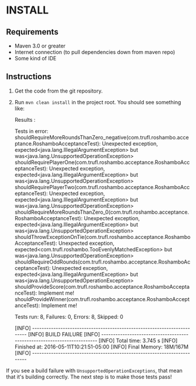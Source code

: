 # INSTALL

## Requirements
* Maven 3.0 or greater
* Internet connection (to pull dependencies down from maven repo)
* Some kind of IDE

## Instructions

1. Get the code from the git repository.
2. Run `mvn clean install` in the project root. You should see something like:



    Results :
    
    Tests in error:
      shouldRequireMoreRoundsThanZero_negative(com.trufl.roshambo.acceptance.RoshamboAcceptanceTest): Unexpected exception, expected<java.lang.IllegalArgumentException> but was<java.lang.UnsupportedOperationException>
      shouldRequirePlayerOne(com.trufl.roshambo.acceptance.RoshamboAcceptanceTest): Unexpected exception, expected<java.lang.IllegalArgumentException> but was<java.lang.UnsupportedOperationException>
      shouldRequirePlayerTwo(com.trufl.roshambo.acceptance.RoshamboAcceptanceTest): Unexpected exception, expected<java.lang.IllegalArgumentException> but was<java.lang.UnsupportedOperationException>
      shouldRequireMoreRoundsThanZero_0(com.trufl.roshambo.acceptance.RoshamboAcceptanceTest): Unexpected exception, expected<java.lang.IllegalArgumentException> but was<java.lang.UnsupportedOperationException>
      shouldThrowExceptionOnTie(com.trufl.roshambo.acceptance.RoshamboAcceptanceTest): Unexpected exception, expected<com.trufl.roshambo.TooEvenlyMatchedException> but was<java.lang.UnsupportedOperationException>
      shouldRequireOddRounds(com.trufl.roshambo.acceptance.RoshamboAcceptanceTest): Unexpected exception, expected<java.lang.IllegalArgumentException> but was<java.lang.UnsupportedOperationException>
      shouldProvideScore(com.trufl.roshambo.acceptance.RoshamboAcceptanceTest): Implement me!
      shouldProvideWinner(com.trufl.roshambo.acceptance.RoshamboAcceptanceTest): Implement me!
    
    Tests run: 8, Failures: 0, Errors: 8, Skipped: 0
    
    [INFO] ------------------------------------------------------------------------
    [INFO] BUILD FAILURE
    [INFO] ------------------------------------------------------------------------
    [INFO] Total time: 3.745 s
    [INFO] Finished at: 2016-05-11T10:21:51-05:00
    [INFO] Final Memory: 18M/167M
    [INFO] ------------------------------------------------------------------------

If you see a build failure with `UnsupportedOperationExceptions`, that mean that it's building correctly. The next step is to make those tests pass!